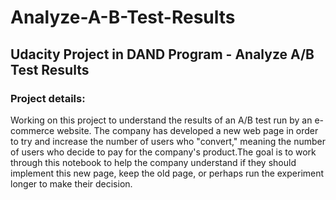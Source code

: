 
# Analyze-A-B-Test-Results

## Udacity Project in DAND Program - Analyze A/B Test Results

### Project details:
Working on this project to understand the results of an A/B test run by an e-commerce website. The company has developed a new web page in order to try and increase the number of users who "convert," meaning the number of users who decide to pay for the company's product.The goal is to work through this notebook to help the company understand if they should implement this new page, keep the old page, or perhaps run the experiment longer to make their decision.
